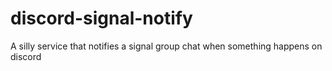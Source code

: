 # discord-signal-notify
A silly service that notifies a signal group chat when something happens on discord
